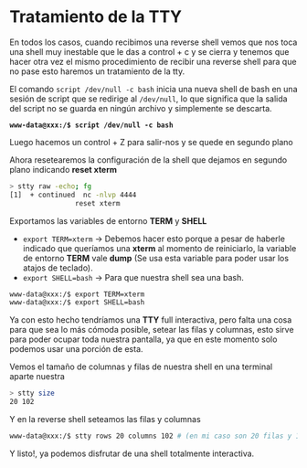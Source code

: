 # Tratamiento de la TTY

En todos los casos, cuando recibimos una reverse shell vemos que nos toca una shell muy inestable que le das a control + c y se cierra y tenemos que hacer otra vez el mismo procedimiento de recibir una reverse shell para que no pase esto haremos un tratamiento de la tty.&#x20;

El comando `script /dev/null -c bash` inicia una nueva shell de bash en una sesión de script que se redirige al `/dev/null`, lo que significa que la salida del script no se guarda en ningún archivo y simplemente se descarta.

<pre class="language-bash"><code class="lang-bash"><strong>www-data@xxx:/$ script /dev/null -c bash
</strong></code></pre>

Luego hacemos un control + Z para salir-nos y se quede en segundo plano

Ahora resetearemos la configuración de la shell que dejamos en segundo plano indicando **reset xterm**

```bash
> stty raw -echo; fg
[1]  + continued  nc -nlvp 4444
                reset xterm
```

Exportamos las variables de entorno **TERM** y **SHELL**

* `export TERM=xterm` → Debemos hacer esto porque a pesar de haberle indicado que queríamos una **xterm** al momento de reiniciarlo, la variable de entorno **TERM** vale **dump** (Se usa esta variable para poder usar los atajos de teclado).
* `export SHELL=bash` → Para que nuestra shell sea una bash.

```bash
www-data@xxx:/$ export TERM=xterm
www-data@xxx:/$ export SHELL=bash
```

Ya con esto hecho tendríamos una **TTY** full interactiva, pero falta una cosa para que sea lo más cómoda posible, setear las filas y columnas, esto sirve para poder ocupar toda nuestra pantalla, ya que en este momento solo podemos usar una porción de esta.

Vemos el tamaño de columnas y filas de nuestra shell en una terminal aparte nuestra

```bash
> stty size
20 102
```

Y en la reverse shell seteamos las filas y columnas

```bash
www-data@xxx:/$ stty rows 20 columns 102 # (en mi caso son 20 filas y 103 columnas)
```

Y listo!, ya podemos disfrutar de una shell totalmente interactiva.
